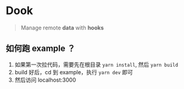 # Dook

> Manage remote **data** with **hooks**


## 如何跑 example ？

1. 如果第一次拉代码，需要先在根目录 `yarn install`, 然后 `yarn build`
2. build 好后，cd 到 example，执行 `yarn dev` 即可
3. 然后访问 localhost:3000